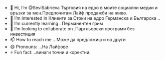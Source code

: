 
- 👋 Hi, I’m @SeviSabrieva Търговия на едро в моите социални медии и връзки за мен.Предпочитам Лайф продажби на живо.
- 👀 I’m interested in Клиенти за.Стоки на едро Германска и Българска ..
- 🌱 I’m currently learning . Перманентен грим 
- 💞️ I’m looking to collaborate on .Партньорски програми без инвестиция
- 📫 How to reach me ...Може да предложиш и на други
- 😄 Pronouns: ...На Лайфове
- ⚡ Fun fact: ..винаги точни и коректни.

<!---
SeviSabrieva/SeviSabrieva is a ✨ special ✨ repository because its `README.md` (this file) appears on your GitHub profile.
You can click the Preview link to take a look at your changes.
--->
